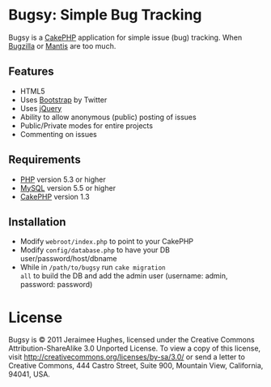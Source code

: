 Bugsy: Simple Bug Tracking
==========================
Bugsy is a [CakePHP][cakephp] application for simple issue (bug) tracking. When [Bugzilla][bugzilla] or [Mantis][mantis] are too much.

Features
--------

* HTML5
* Uses [Bootstrap][bootstrap] by Twitter
* Uses [jQuery][jquery]
* Ability to allow anonymous (public) posting of issues
* Public/Private modes for entire projects
* Commenting on issues

Requirements
------------

* [PHP][php] version 5.3 or higher
* [MySQL][mysql] version 5.5 or higher
* [CakePHP][cakephp] version 1.3

Installation
------------

* Modify <code>webroot/index.php</code> to point to your CakePHP
* Modify <code>config/database.php</code> to have your DB user/password/host/dbname
* While in <code>/path/to/bugsy</code> run <code>cake migration all</code> to build the DB and add the admin user (username: admin, password: password)

License
=======
Bugsy is © 2011 Jeraimee Hughes, licensed under the Creative Commons Attribution-ShareAlike 3.0 Unported License. To view a copy of this license, visit http://creativecommons.org/licenses/by-sa/3.0/ or send a letter to Creative Commons, 444 Castro Street, Suite 900, Mountain View, California, 94041, USA.

[cakephp]: http://cakephp.org/
[bugzilla]: http://www.bugzilla.org/
[mantis]: http://www.mantisbt.org/
[php]: http://php.net/
[mysql]: http://mysql.com/
[bootstrap]: http://twitter.github.com/bootstrap/
[jquery]: http://jquery.com/
